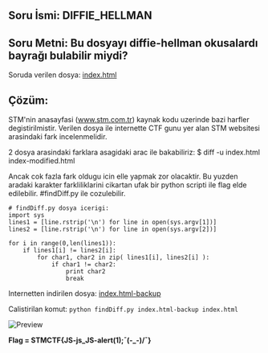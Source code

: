 ## Soru İsmi: DIFFIE_HELLMAN

## Soru Metni: Bu dosyayı diffie-hellman okusalardı bayrağı bulabilir miydi?

Soruda verilen dosya: [index.html](index.html)

## Çözüm: 

STM'nin anasayfasi (www.stm.com.tr) kaynak kodu uzerinde bazi harfler degistirilmistir. Verilen dosya ile internette CTF gunu yer alan STM  websitesi arasindaki fark incelenmelidir.

2 dosya arasindaki farklara asagidaki arac ile bakabiliriz:
$ diff -u index.html index-modified.html

Ancak cok fazla fark oldugu icin elle yapmak zor olacaktir. Bu yuzden aradaki karakter farkliliklarini cikartan ufak bir python scripti ile flag elde edilebilir.
#findDiff.py ile cozulebilir.
```
# findDiff.py dosya icerigi:
import sys
lines1 = [line.rstrip('\n') for line in open(sys.argv[1])]
lines2 = [line.rstrip('\n') for line in open(sys.argv[2])]

for i in range(0,len(lines1)):
    if lines1[i] != lines2[i]:
        for char1, char2 in zip( lines1[i], lines2[i] ):
            if char1 != char2:
                print char2
                break
```                

Internetten indirilen dosya: [index.html-backup](index.html-backup)

Calistirilan komut:
``` python findDiff.py index.html-backup index.html ``` 

![Preview](s1.png)

**Flag = STMCTF{JS-js_JS-alert(1);¯\(-_-)/¯}**
